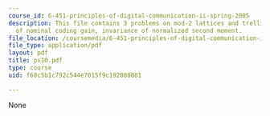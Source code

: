 ```yaml
---
course_id: 6-451-principles-of-digital-communication-ii-spring-2005
description: This file contains 3 problems on mod-2 lattices and trellis codes, invariance
  of nominal coding gain, invariance of normalized second moment.
file_location: /coursemedia/6-451-principles-of-digital-communication-ii-spring-2005/f68c5b1c792c544e7015f9c192080881_ps10.pdf
file_type: application/pdf
layout: pdf
title: ps10.pdf
type: course
uid: f68c5b1c792c544e7015f9c192080881

---
```

None